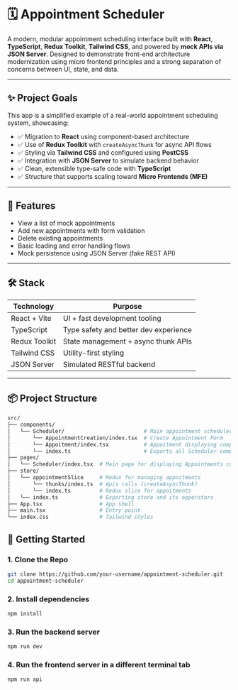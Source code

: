 # 🗓️ Appointment Scheduler

A modern, modular appointment scheduling interface built with **React**, **TypeScript**, **Redux Toolkit**, **Tailwind CSS**, and powered by **mock APIs via JSON Server**. Designed to demonstrate front-end architecture modernization using micro frontend principles and a strong separation of concerns between UI, state, and data.

---

## ✨ Project Goals

This app is a simplified example of a real-world appointment scheduling system, showcasing:

- ✅ Migration to **React** using component-based architecture
- ✅ Use of **Redux Toolkit** with `createAsyncThunk` for async API flows
- ✅ Styling via **Tailwind CSS** and configured using **PostCSS**
- ✅ Integration with **JSON Server** to simulate backend behavior
- ✅ Clean, extensible type-safe code with **TypeScript**
- ✅ Structure that supports scaling toward **Micro Frontends (MFE)**

---

## 📸 Features

- View a list of mock appointments
- Add new appointments with form validation
- Delete existing appointments
- Basic loading and error handling flows
- Mock persistence using JSON Server (fake REST API)

---

## 🛠️ Stack

| Technology        | Purpose                               |
|-------------------|----------------------------------------|
| React + Vite      | UI + fast development tooling          |
| TypeScript        | Type safety and better dev experience  |
| Redux Toolkit     | State management + async thunk APIs    |
| Tailwind CSS      | Utility-first styling                  |
| JSON Server       | Simulated RESTful backend              |

---

## 📦 Project Structure

```bash
src/
├── components/
│   └── Scheduler/                         # Main appointment scheduler component
│       └── AppointmentCreation/index.tsx  # Create Appointment Form
│       └── Appoitment/index.tsx           # Appoitment displaying component
│       └── index.ts                       # Exports all Scheduler components
├── pages/
│   └── Scheduler/index.tsx  # Main page for displaying Appointments components
├── store/
│   └── appointmentSlice     # Redux for managing appoitments
│       └── thunks/index.ts  # Apis calls (createAsyncThunk)
│       └── index.ts         # Redux slice for appoitments
│   └── index.ts             # Exporting store and its opperators
├── App.tsx                  # App shell
├── main.tsx                 # Entry point
└── index.css                # Tailwind styles
```

## 🚀 Getting Started

### 1. Clone the Repo

```bash
git clone https://github.com/your-username/appointment-scheduler.git
cd appointment-scheduler
```

### 2. Install dependencies

```bash
npm install
```
### 3. Run the backend server

```bash
npm run dev
```

### 4. Run the frontend server in a different terminal tab

```bash
npm run api
```